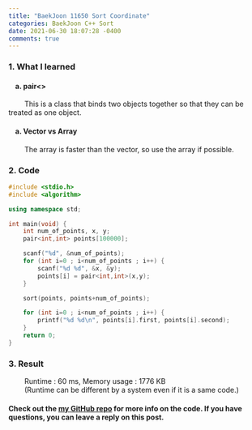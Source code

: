 ```yaml
---
title: "BaekJoon 11650 Sort Coordinate"
categories: BaekJoon C++ Sort
date: 2021-06-30 18:07:28 -0400
comments: true
---
```


### 1. What I learned
#### &nbsp;&nbsp;&nbsp;&nbsp;a. pair<>
&nbsp;&nbsp;&nbsp;&nbsp;&nbsp;&nbsp;&nbsp;&nbsp;This is a class that binds two objects together so that they can be treated as one object.   
#### &nbsp;&nbsp;&nbsp;&nbsp;a. Vector vs Array
&nbsp;&nbsp;&nbsp;&nbsp;&nbsp;&nbsp;&nbsp;&nbsp;The array is faster than the vector, so use the array if possible.   

### 2. Code
```cpp
#include <stdio.h>
#include <algorithm>

using namespace std;

int main(void) {
    int num_of_points, x, y;
    pair<int,int> points[100000];

    scanf("%d", &num_of_points);
    for (int i=0 ; i<num_of_points ; i++) {
        scanf("%d %d", &x, &y);
        points[i] = pair<int,int>(x,y);
    }

    sort(points, points+num_of_points);

    for (int i=0 ; i<num_of_points ; i++) {
        printf("%d %d\n", points[i].first, points[i].second);
    }
    return 0;
}
```

### 3. Result
&nbsp;&nbsp;&nbsp;&nbsp;&nbsp;&nbsp;&nbsp;&nbsp;Runtime : 60 ms, Memory usage : 1776 KB  
&nbsp;&nbsp;&nbsp;&nbsp;&nbsp;&nbsp;&nbsp;&nbsp;(Runtime can be different by a system even if it is a same code.)

#### Check out the [my GitHub repo][hyuk-gh] for more info on the code. If you have questions, you can leave a reply on this post.
[hyuk-gh]: https://github.com/dlgur1994/StudyAlgorithms
